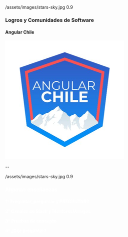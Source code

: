 <backgroundimage>/assets/images/stars-sky.jpg</backgroundimage>
<backgroundimageopacity>0.9</backgroundimageopacity>

<h3 class="white">Logros y Comunidades de Software</h3>

<div class="fragment">
  <h4 class="purple">Angular Chile</h4>
  <img src="/assets/images/angular-chile.png" height="380">
</div>

--

<backgroundimage>/assets/images/stars-sky.jpg</backgroundimage>
<backgroundimageopacity>0.9</backgroundimageopacity>

<h3 style="color:white;">Algunas enseñanzas</h3>

<h4 style="color:white;">
  <p class="fragment">1° <span class="lightning"> Preguntar, preguntar y PREGUNTAR!! </span></p>
  <p class="fragment">2° <span class="tomato">Canales de Slack y Mentores/Amigos</span></p>
  <p class="fragment">3° <span class="lightning"> Pruebas de concepto </span></p>
  <p class="fragment">4° <span class="tomato"> ¿Dije preguntar? </span></p>
</h4>
